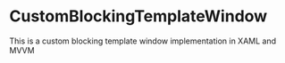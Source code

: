# CustomBlockingTemplateWindow
This is a custom blocking template window implementation in XAML and MVVM
